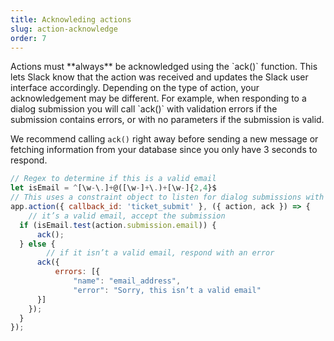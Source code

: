 ```yaml
---
title: Acknowleding actions
slug: action-acknowledge
order: 7
---
```


<div class="section-content">
Actions must **always** be acknowledged using the `ack()` function. This lets Slack know that the action was received and updates the Slack user interface accordingly. Depending on the type of action, your acknowledgement may be different. For example, when responding to a dialog submission you will call `ack()` with validation errors if the submission contains errors, or with no parameters if the submission is valid.

We recommend calling `ack()` right away before sending a new message or fetching information from your database since you only have 3 seconds to respond.
</div>

```javascript
// Regex to determine if this is a valid email
let isEmail = ^[\w-\.]+@([\w-]+\.)+[\w-]{2,4}$
// This uses a constraint object to listen for dialog submissions with a callback_id of ticket_submit 
app.action({ callback_id: 'ticket_submit' }, ({ action, ack }) => {
	// it’s a valid email, accept the submission
  if (isEmail.test(action.submission.email)) {
	  ack();
  } else {
		// if it isn’t a valid email, respond with an error
	  ack({
		  errors: [{
			  "name": "email_address",
			  "error": "Sorry, this isn’t a valid email"
      }]
    });
  }
});
```